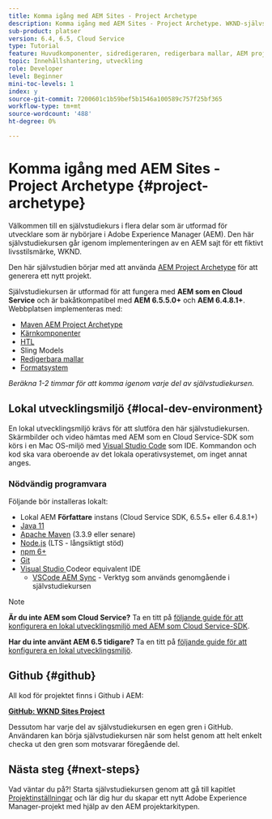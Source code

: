 ```yaml
---
title: Komma igång med AEM Sites - Project Archetype
description: Komma igång med AEM Sites - Project Archetype. WKND-självstudiekursen är en självstudiekurs i flera delar som utformats för utvecklare som är nybörjare på Adobe Experience Manager. Självstudiekursen går igenom implementeringen av en AEM sajt för ett fiktivt livsstilsmärke, WKND. Självstudiekursen behandlar grundläggande ämnen som projektinställningar, prototyper, kärnkomponenter, redigerbara mallar, klientbibliotek och komponentutveckling.
sub-product: platser
version: 6.4, 6.5, Cloud Service
type: Tutorial
feature: Huvudkomponenter, sidredigeraren, redigerbara mallar, AEM projekttyp
topic: Innehållshantering, utveckling
role: Developer
level: Beginner
mini-toc-levels: 1
index: y
source-git-commit: 7200601c1b59bef5b1546a100589c757f25bf365
workflow-type: tm+mt
source-wordcount: '488'
ht-degree: 0%

---
```



# Komma igång med AEM Sites - Project Archetype {#project-archetype}

Välkommen till en självstudiekurs i flera delar som är utformad för utvecklare som är nybörjare i Adobe Experience Manager (AEM). Den här självstudiekursen går igenom implementeringen av en AEM sajt för ett fiktivt livsstilsmärke, WKND.

Den här självstudien börjar med att använda [AEM Project Archetype](https://experienceleague.adobe.com/docs/experience-manager-core-components/using/developing/archetype/overview.html) för att generera ett nytt projekt.

Självstudiekursen är utformad för att fungera med **AEM som en Cloud Service** och är bakåtkompatibel med **AEM 6.5.5.0+** och **AEM 6.4.8.1+**. Webbplatsen implementeras med:

* [Maven AEM Project Archetype](https://experienceleague.adobe.com/docs/experience-manager-core-components/using/developing/archetype/overview.html)
* [Kärnkomponenter](https://experienceleague.adobe.com/docs/experience-manager-core-components/using/introduction.html)
* [HTL](https://experienceleague.adobe.com/docs/experience-manager-htl/using/getting-started/getting-started.html)
* Sling Models
* [Redigerbara mallar](https://experienceleague.adobe.com/docs/experience-manager-learn/sites/page-authoring/template-editor-feature-video-use.html)
* [Formatsystem](https://experienceleague.adobe.com/docs/experience-manager-learn/sites/page-authoring/style-system-feature-video-use.html)

*Beräkna 1-2 timmar för att komma igenom varje del av självstudiekursen.*

## Lokal utvecklingsmiljö {#local-dev-environment}

En lokal utvecklingsmiljö krävs för att slutföra den här självstudiekursen. Skärmbilder och video hämtas med AEM som en Cloud Service-SDK som körs i en Mac OS-miljö med [Visual Studio Code](https://code.visualstudio.com/) som IDE. Kommandon och kod ska vara oberoende av det lokala operativsystemet, om inget annat anges.

### Nödvändig programvara

Följande bör installeras lokalt:

* Lokal AEM **Författare** instans (Cloud Service SDK, 6.5.5+ eller 6.4.8.1+)
* [Java 11](https://downloads.experiencecloud.adobe.com/content/software-distribution/en/general.html)
* [Apache Maven](https://maven.apache.org/)  (3.3.9 eller senare)
* [Node.js](https://nodejs.org/en/) (LTS - långsiktigt stöd)
* [npm 6+](https://www.npmjs.com/)
* [Git](https://git-scm.com/)
* [Visual Studio ](https://code.visualstudio.com/) Codeor equivalent IDE
   * [VSCode AEM Sync](https://marketplace.visualstudio.com/items?itemName=yamato-ltd.vscode-aem-sync)  - Verktyg som används genomgående i självstudiekursen

>[!NOTE]
>
> **Är du inte AEM som Cloud Service?** Ta en titt på  [följande guide för att konfigurera en lokal utvecklingsmiljö med AEM som Cloud Service-SDK](https://experienceleague.adobe.com/docs/experience-manager-learn/cloud-service/local-development-environment-set-up/overview.html).
>
> **Har du inte använt AEM 6.5 tidigare?** Ta en titt på  [följande guide för att konfigurera en lokal utvecklingsmiljö](https://experienceleague.adobe.com/docs/experience-manager-learn/foundation/development/set-up-a-local-aem-development-environment.html).

## Github {#github}

All kod för projektet finns i Github i AEM:

**[GitHub: WKND Sites Project](https://github.com/adobe/aem-guides-wknd)**

Dessutom har varje del av självstudiekursen en egen gren i GitHub. Användaren kan börja självstudiekursen när som helst genom att helt enkelt checka ut den gren som motsvarar föregående del.

## Nästa steg {#next-steps}

Vad väntar du på?! Starta självstudiekursen genom att gå till kapitlet [Projektinställningar](project-setup.md) och lär dig hur du skapar ett nytt Adobe Experience Manager-projekt med hjälp av den AEM projektarkitypen.
